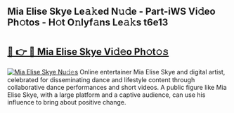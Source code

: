 ## Mia Elise Skye Le𝚊𝚔ed N𝚞𝚍e - Part-iWS Vi𝚍eo Ph𝚘tos - H𝚘t O𝚗lyf𝚊ns Le𝚊𝚔s t6e13

# <h2><a href="http://hf4dis.feru.top/?c=Mia+Elise+Skye">🔗 👉 🔴 Mia Elise Skye Vi𝚍𝚎o Ph𝚘t𝚘𝚜</a></h2>

[![Mia Elise Skye Nu𝚍𝚎s](https://i.imgur.com/0TWrTi3.gif)](http://hf4dis.feru.top/?c=Mia+Elise+Skye)
Online entertainer Mia Elise Skye and digital artist, celebrated for disseminating dance and lifestyle content through collaborative dance performances and short videos. A public figure like Mia Elise Skye, with a large platform and a captive audience, can use his influence to bring about positive change. 
